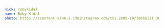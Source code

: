 ```yaml
---
nick: robykidal
name: Roby Kidal
photo: https://scontent-sin6-2.cdninstagram.com/t51.2885-19/10666121_303790273157918_58372668_a.jpg
---
```

